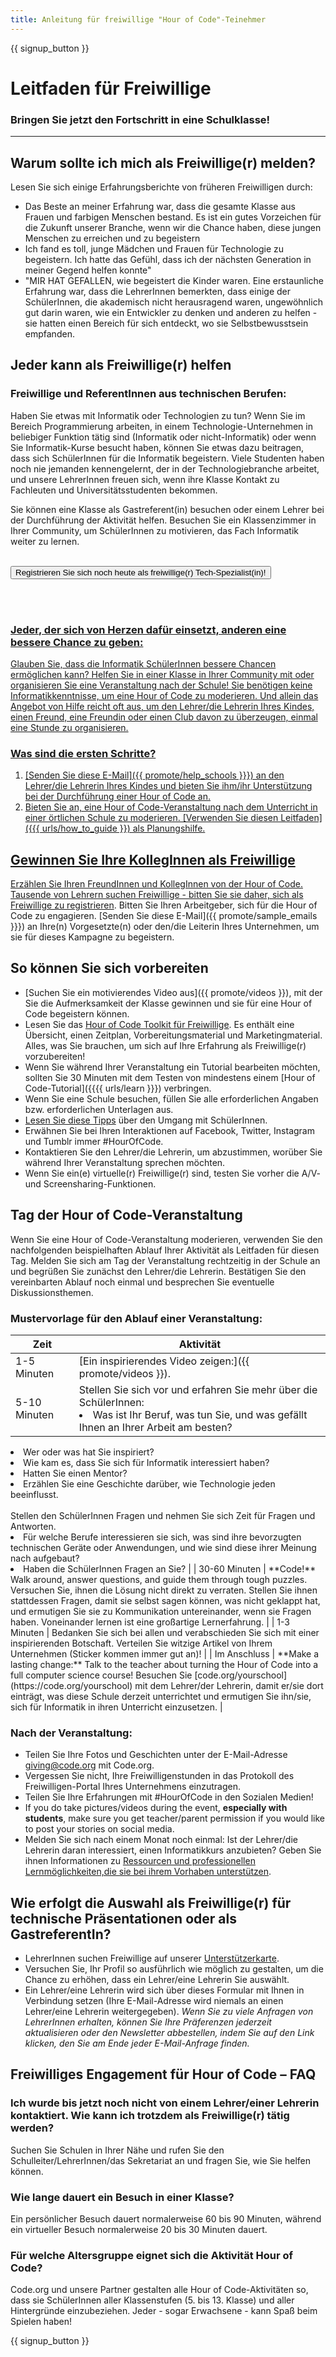 ```yaml
---
title: Anleitung für freiwillige "Hour of Code"-Teinehmer
---
```


{{ signup_button }}

# Leitfaden für Freiwillige
### Bringen Sie jetzt den Fortschritt in eine Schulklasse!

***

## Warum sollte ich mich als Freiwillige(r) melden?
Lesen Sie sich einige Erfahrungsberichte von früheren Freiwilligen durch:

- Das Beste an meiner Erfahrung war, dass die gesamte Klasse aus Frauen und farbigen Menschen bestand. Es ist ein gutes Vorzeichen für die Zukunft unserer Branche, wenn wir die Chance haben, diese jungen Menschen zu erreichen und zu begeistern
- Ich fand es toll, junge Mädchen und Frauen für Technologie zu begeistern. Ich hatte das Gefühl, dass ich der nächsten Generation in meiner Gegend helfen konnte"
- "MIR HAT GEFALLEN, wie begeistert die Kinder waren. Eine erstaunliche Erfahrung war, dass die LehrerInnen bemerkten, dass einige der SchülerInnen, die akademisch nicht herausragend waren, ungewöhnlich gut darin waren, wie ein Entwickler zu denken und anderen zu helfen - sie hatten einen Bereich für sich entdeckt, wo sie Selbstbewusstsein empfanden.

## Jeder kann als Freiwillige(r) helfen
### Freiwillige und ReferentInnen aus technischen Berufen:
Haben Sie etwas mit Informatik oder Technologien zu tun? Wenn Sie im Bereich Programmierung arbeiten, in einem Technologie-Unternehmen in beliebiger Funktion tätig sind (Informatik oder nicht-Informatik) oder wenn Sie Informatik-Kurse besucht haben, können Sie etwas dazu beitragen, dass sich SchülerInnen für die Informatik begeistern. Viele Studenten haben noch nie jemanden kennengelernt, der in der Technologiebranche arbeitet, und unsere LehrerInnen freuen sich, wenn ihre Klasse Kontakt zu Fachleuten und Universitätsstudenten bekommen.

Sie können eine Klasse als Gastreferent(in) besuchen oder einem Lehrer bei der Durchführung der Aktivität helfen. Besuchen Sie ein Klassenzimmer in Ihrer Community, um SchülerInnen zu motivieren, das Fach Informatik weiter zu lernen.
<br>
<br>

<a href="https://code.org/volunteer"><button>Registrieren Sie sich noch heute als freiwillige(r) Tech-Spezialist(in)!
</button>

<br>
<br>

### Jeder, der sich von Herzen dafür einsetzt, anderen eine bessere Chance zu geben:
Glauben Sie, dass die Informatik SchülerInnen bessere Chancen ermöglichen kann? Helfen Sie in einer Klasse in Ihrer Community mit oder organisieren Sie eine Veranstaltung nach der Schule! Sie benötigen keine Informatikkenntnisse, um eine Hour of Code zu moderieren. Und allein das Angebot von Hilfe reicht oft aus, um den Lehrer/die Lehrerin Ihres Kindes, einen Freund, eine Freundin oder einen Club davon zu überzeugen, einmal eine Stunde zu organisieren.

### Was sind die ersten Schritte?

1. [Senden Sie diese E-Mail]({{ promote/help_schools }}}) an den Lehrer/die Lehrerin Ihres Kindes und bieten Sie ihm/ihr Unterstützung bei der Durchführung einer Hour of Code an.
2. Bieten Sie an, eine Hour of Code-Veranstaltung nach dem Unterricht in einer örtlichen Schule zu moderieren. [Verwenden Sie diesen Leitfaden]({{{ urls/how_to_guide }}) als Planungshilfe.

## Gewinnen Sie Ihre KollegInnen als Freiwillige
Erzählen Sie Ihren FreundInnen und KollegInnen von der Hour of Code. Tausende von Lehrern suchen Freiwillige - bitten Sie sie daher, sich [als Freiwillige zu registrieren](https://code.org/volunteer). Bitten Sie Ihren Arbeitgeber, sich für die Hour of Code zu engagieren. [Senden Sie diese E-Mail]({{ promote/sample_emails }}}) an Ihre(n) Vorgesetzte(n) oder den/die Leiterin Ihres Unternehmen, um sie für dieses Kampagne zu begeistern.

## So können Sie sich vorbereiten
- [Suchen Sie ein motivierendes Video aus]({{ promote/videos }}), mit der Sie die Aufmerksamkeit der Klasse gewinnen und sie für eine Hour of Code begeistern können.
- Lesen Sie das [Hour of Code Toolkit für Freiwillige](/files/hoc-volunteer-toolkit.pdf). Es enthält eine Übersicht, einen Zeitplan, Vorbereitungsmaterial und Marketingmaterial. Alles, was Sie brauchen, um sich auf Ihre Erfahrung als Freiwillige(r) vorzubereiten!
- Wenn Sie während Ihrer Veranstaltung ein Tutorial bearbeiten möchten, sollten Sie 30 Minuten mit dem Testen von mindestens einem [Hour of Code-Tutorial]({{{{ urls/learn }}}) verbringen.
- Wenn Sie eine Schule besuchen, füllen Sie alle erforderlichen Angaben bzw. erforderlichen Unterlagen aus.
- [Lesen Sie diese Tipps](https://code.org/files/CSTT_Volunteers.pdf) über den Umgang mit SchülerInnen.
- Erwähnen Sie bei Ihren Interaktionen auf Facebook, Twitter, Instagram und Tumblr immer #HourOfCode.
- Kontaktieren Sie den Lehrer/die Lehrerin, um abzustimmen, worüber Sie während Ihrer Veranstaltung sprechen möchten.
- Wenn Sie ein(e) virtuelle(r) Freiwillige(r) sind, testen Sie vorher die A/V- und Screensharing-Funktionen.

## Tag der Hour of Code-Veranstaltung
Wenn Sie eine Hour of Code-Veranstaltung moderieren, verwenden Sie den nachfolgenden beispielhaften Ablauf Ihrer Aktivität als Leitfaden für diesen Tag. Melden Sie sich am Tag der Veranstaltung rechtzeitig in der Schule an und begrüßen Sie zunächst den Lehrer/die Lehrerin. Bestätigen Sie den vereinbarten Ablauf noch einmal und besprechen Sie eventuelle Diskussionsthemen.

### Mustervorlage für den Ablauf einer Veranstaltung:

| Zeit          | Aktivität                                                                                                                                                                                                                                                                                                                                                                                           |
| ------------- | --------------------------------------------------------------------------------------------------------------------------------------------------------------------------------------------------------------------------------------------------------------------------------------------------------------------------------------------------------------------------------------------------- |
| 1-5 Minuten   | [Ein inspirierendes Video zeigen:]({{ promote/videos }}).                                                                                                                                                                                                                                                                                                                                           |
| 5-10 Minuten  | Stellen Sie sich vor und erfahren Sie mehr über die SchülerInnen: </ul><li>Was ist Ihr Beruf, was tun Sie, und was gefällt Ihnen an Ihrer Arbeit am besten?
</li><li>Wer oder was hat Sie inspiriert?</li><li>Wie kam es, dass Sie sich für Informatik interessiert haben?</li><li>Hatten Sie einen Mentor?</li><li>Erzählen Sie eine Geschichte darüber, wie Technologie jeden beeinflusst.
</li><br>Stellen den SchülerInnen Fragen und nehmen Sie sich Zeit für Fragen und Antworten.</br> <li> Für welche Berufe interessieren sie sich, was sind ihre bevorzugten technischen Geräte oder Anwendungen, und wie sind diese ihrer Meinung nach aufgebaut?
 </li><li> Haben die SchülerInnen Fragen an Sie? </ul> |
| 30-60 Minuten | **Code!** Walk around, answer questions, and guide them through tough puzzles. Versuchen Sie, ihnen die Lösung nicht direkt zu verraten. Stellen Sie ihnen stattdessen Fragen, damit sie selbst sagen können, was nicht geklappt hat, und ermutigen Sie sie zu Kommunikation untereinander, wenn sie Fragen haben. Voneinander lernen ist eine großartige Lernerfahrung.                            |
| 1-3 Minuten   | Bedanken Sie sich bei allen und verabschieden Sie sich mit einer inspirierenden Botschaft. Verteilen Sie witzige Artikel von Ihrem Unternehmen (Sticker kommen immer gut an)!                                                                                                                                                                                                                       |
| Im Anschluss  | **Make a lasting change:** Talk to the teacher about turning the Hour of Code into a full computer science course! Besuchen Sie [code.org/yourschool](https://code.org/yourschool) mit dem Lehrer/der Lehrerin, damit er/sie dort einträgt, was diese Schule derzeit unterrichtet und ermutigen Sie ihn/sie, sich für Informatik in ihren Unterricht einzusetzen.                                   |

### Nach der Veranstaltung:
- Teilen Sie Ihre Fotos und Geschichten unter der E-Mail-Adresse giving@code.org mit Code.org.
- Vergessen Sie nicht, Ihre Freiwilligenstunden in das Protokoll des Freiwilligen-Portal Ihres Unternehmens einzutragen.
- Teilen Sie Ihre Erfahrungen mit #HourOfCode in den Sozialen Medien!
- If you do take pictures/videos during the event, **especially with students**, make sure you get teacher/parent permission if you would like to post your stories on social media.
- Melden Sie sich nach einem Monat noch einmal: Ist der Lehrer/die Lehrerin daran interessiert, einen Informatikkurs anzubieten? Geben Sie ihnen Informationen zu [Ressourcen und professionellen Lernmöglichkeiten,die sie bei ihrem Vorhaben unterstützen](https://code.org/yourschool).

## Wie erfolgt die Auswahl als Freiwillige(r) für technische Präsentationen oder als GastreferentIn?
- LehrerInnen suchen Freiwillige auf unserer [Unterstützerkarte](https://code.org/volunteer/local).
- Versuchen Sie, Ihr Profil so ausführlich wie möglich zu gestalten, um die Chance zu erhöhen, dass ein Lehrer/eine Lehrerin Sie auswählt.
- Ein Lehrer/eine Lehrerin wird sich über dieses Formular mit Ihnen in Verbindung setzen (Ihre E-Mail-Adresse wird niemals an einen Lehrer/eine Lehrerin weitergegeben). *Wenn Sie zu viele Anfragen von LehrerInnen erhalten, können Sie Ihre Präferenzen jederzeit aktualisieren oder den Newsletter abbestellen, indem Sie auf den Link klicken, den Sie am Ende jeder E-Mail-Anfrage finden.*

## Freiwilliges Engagement für Hour of Code – FAQ

### Ich wurde bis jetzt noch nicht von einem Lehrer/einer Lehrerin kontaktiert. Wie kann ich trotzdem als Freiwillige(r) tätig werden?
Suchen Sie Schulen in Ihrer Nähe und rufen Sie den Schulleiter/LehrerInnen/das Sekretariat an und fragen Sie, wie Sie helfen können.

### Wie lange dauert ein Besuch in einer Klasse?
Ein persönlicher Besuch dauert normalerweise 60 bis 90 Minuten, während ein virtueller Besuch normalerweise 20 bis 30 Minuten dauert.

### Für welche Altersgruppe eignet sich die Aktivität Hour of Code?
Code.org und unsere Partner gestalten alle Hour of Code-Aktivitäten so, dass sie SchülerInnen aller Klassenstufen (5. bis 13. Klasse) und aller Hintergründe einzubeziehen. Jeder - sogar Erwachsene - kann Spaß beim Spielen haben!



{{ signup_button }}
